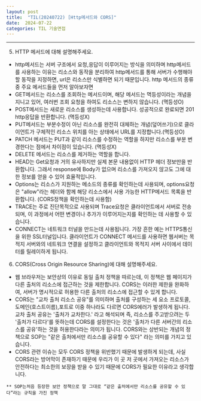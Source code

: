 ```yaml
---
layout: post
title:  "TIL(20240722) [Http메서드와 CORS]"
date:  2024-07-22
categories: TIL 기술면접
---
```


----------------------------------------------------------------------------

5. HTTP 메서드에 대해 설명해주세요.
- http메서드는 서버 구조에서 요청,응답이 이루어지는 방식을 의미하며 http메서드를 사용하는 이유는 리소스와 동작을 분리하여 http메서드를 통해 서버가 수행해야 할 동작을 지정하면, url은 리소스만 식별하면 되기 때문입니다. http 메서드의 종류 중 주요 메서드들을 먼저 알아보자면
- GET메서드는 리소스를 조회하는 메서드이며, 해당 메서드는 멱등성이라는 개념을 지니고 있어, 여러번 조회 요청을 하여도 리소스는 변하지 않습니다. (멱등성O)
- POST메서드는 새로운 리소스를 생성하는데 사용합니다. 성공적으로 완료되면 201 http응답을 반환합니다. (멱등성X)
- PUT메서드는 부분수정이 아닌 리소스를 완전히 대체하는 개념(덮어쓰기)으로 클라이언트가 구체적인 리소스 위치를 아는 상태에서 URL를 지정합니다.(멱등성O)
- PATCH 메서드는 PUT과 같이 리소스를 수정하는 역할을 하지만 리소스를 부분 변경한다는 점에서 차이점이 있습니다.  (멱등성X)
- DELETE 메서드는 리소스를 제거하는 역할을 합니다. 
- HEAD는 Get요청과 거의 유사하지만 실제 본문 내용없이 HTTP 헤더 정보만을 반환합니다. 그래서 response에 Body가 없으며 리소스를 가져오지 않고도 그에 대한 정보를 얻을 수 있어 효율적입니다. 
- Options는 리소스가 지원하는 메소드의 종류를 확인하는데 사용되며, options요청은 "allow"라는 헤더와 함께 해당 리소스에서 사용 가능한 HTTP메서드 목록을 반환합니다. (CORS정책을 확인하는데 사용함)
- TRACE는 주로 진단목적으로 사용되며 Trace요청은 클라이언트에서 서버로 전송되며, 이 과정에서 어떤 변경이나 추가가 이루어지는지를 확인하는 데 사용할 수 있습니다. 
- CONNECT는 네트워크 터널을 만드는데 사용됩니다. 가장 흔한 예는 HTTPS통신을 위한 SSL터널입니다. 클라이언트가 CONNECT 메서드를 사용하면 웹서버는 목적지 서버와의 네트워크 연결을 설정하고 클라이언트와 목적지 서버 사이에서 데이터를 릴레이하게 됩니다.

        
6. CORS(Cross Origin Resource Sharing)에 대해 설명해주세요.
- 웹 브라우저는 보안상의 이유로 동일 출처 정책을 따르는데, 이 정책은 웹 페이지가 다른 출처의 리소스에 접근하는 것을 제한합니다. CORS는 이러한 제한을 완화하여, 서버가 명시적으로 허용한 다른 출처의 리소스에 접근할 수 있게 합니다.
- CORS는 "교차 출처 리소스 공유"를 의미하며 출처를 구성하는 세 요소 프로토콜,도메인(호스트이름),포트로 이중 하나라도 다르면 CORS에러가 발생하게 됩니다. 교차 출처 공유는 '출처가 교차한다.' 라고 해석되며 즉, 리소스를 주고받으려는 두 '출처가 다르다'를 뜻하는데 CORS를 설정한다는 것은 '출처가 다른 서버간의 리소스를 공유'하는 것을 허용한다라는 의미가 됩니다. CORS와는 상반되는 개념의 정책으로 SOP는 "같은 출처에서만 리소스를 공유할 수 있다" 라는 의미를 가지고 있습니다. 
- CORS 관련 이슈는 모두 CORS 정책을 위반했기 때문에 발생하게 되는데, 사실 CORS라는 방어막이 존재하기 때문에 우리가 이 곳 저 곳에서 가져오는 리소스가 안전하다는 최소한의 보장을 받을 수 있기 때문에 CORS가 필요한 이유라고 생각합니다.

```
** SOP는처음 등장한 보안 정책으로 말 그대로 “같은 출처에서만 리소스를 공유할 수 있다”라는 규칙을 가진 정책
```

